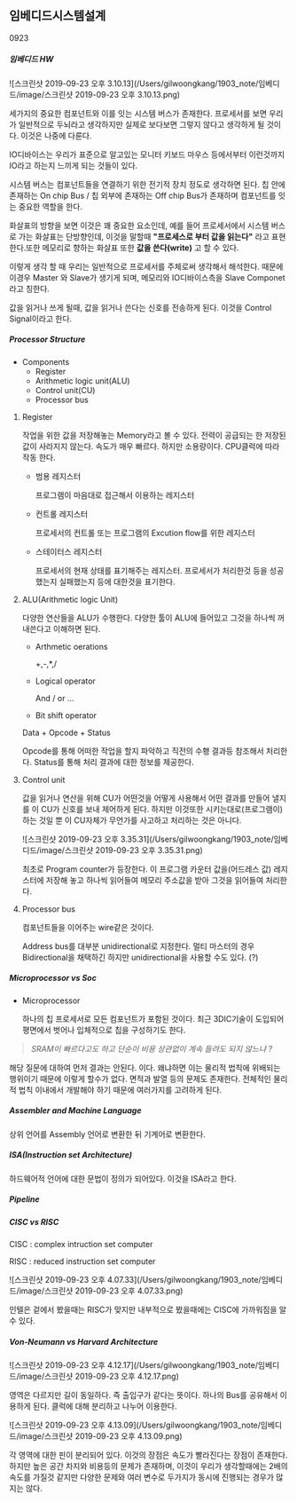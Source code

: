 ## 임베디드시스템설계

0923

##### 임베디드 HW

![스크린샷 2019-09-23 오후 3.10.13](/Users/gilwoongkang/1903_note/임베디드/image/스크린샷 2019-09-23 오후 3.10.13.png)

세가지의 중요한 컴포넌트와 이를 잇는 시스템 버스가 존재한다. 프로세서를 보면 우리가 일반적으로 두뇌라고 생각하지만 실제로 보다보면 그렇지 않다고 생각하게 될 것이다. 이것은 나중에 다룬다. 

IO디바이스는 우리가 표준으로 알고있는 모니터 키보드 마우스 등에서부터 이런것까지 IO라고 하는지 느끼게 되는 것들이 있다.

시스템 버스는 컴포넌트들을 연결하기 위한 전기적 장치 정도로 생각하면 된다. 칩 안에 존재하는 On chip Bus / 칩 외부에 존재하는 Off chip Bus가 존재하며 컴포넌트를 잇는 중요한 역할을 한다. 

화살표의 방향을 보면 이것은 꽤 중요한 요소인데, 예를 들어 프로세서에서 시스템 버스로 가는 화살표는 단방향인데, 이것을 말할때 **"프로세스로 부터 값을 읽는다"** 라고 표현한다.또한 메모리로 향하는 화살표 또한 **값을 쓴다(write)** 고 할 수 있다.

이렇게 생각 할 때 우리는 일반적으로 프로세서를 주체로써 생각해서 해석한다. 때문에 이경우 Master 와 Slave가 생기게 되며, 메모리와 IO디바이스측을 Slave Componet라고 칭한다. 

값을 읽거나 쓰게 될때, 값을 읽거나 쓴다는 신호를 전송하게 된다. 이것을 Control Signal이라고 한다. 

##### Processor Structure

- Components
  - Register
  - Arithmetic logic unit(ALU)
  - Control unit(CU)
  - Processor bus

1. Register

   작업을 위한 값을 저장해놓는 Memory라고 볼 수 있다. 전력이 공급되는 한 저장된 값이 사라지지 않는다. 속도가 매우 빠르다. 하지만 소용량이다. CPU클럭에 따라 작동 한다.

   - 범용 레지스터

     프로그램이 마음대로 접근해서 이용하는 레지스터

   - 컨트롤 레지스터

     프로세서의 컨트롤 또는 프로그램의 Excution flow를 위한 레지스터

   - 스테이터스 레지스터

     프로세서의 현재 상태를 표기해주는 레지스터. 프로세서가 처리한것 등을 성공했는지 실패했는지 등에 대한것을 표기한다.

2. ALU(Arithmetic logic Unit)

   다양한 연산들을 ALU가 수행한다. 다양한 툴이 ALU에 들어있고 그것을 하나씩 꺼내쓴다고 이해하면 된다.

   - Arthmetic oerations

     +,-,*,/

   - Logical operator

     And / or ...

   - Bit shift operator

   Data + Opcode + Status

   Opcode를 통해 어떠한 작업을 할지 파악하고 직전의 수횅 결과등 참조해서 처리한다. Status를 통해 처리 결과에 대한 정보를 제공한다.

3. Control unit

   값을 읽거나 연산을 위해 CU가 어떤것을 어떻게 사용해서 어떤 결과를 만들어 낼지를 이 CU가 신호를 보내 제어하게 된다. 하지만 이것또한 시키는대로(프로그램이) 하는 것일 뿐 이 CU자체가 무언가를 사고하고 처리하는 것은 아니다.

   ![스크린샷 2019-09-23 오후 3.35.31](/Users/gilwoongkang/1903_note/임베디드/image/스크린샷 2019-09-23 오후 3.35.31.png)

   최초로 Program counter가 등장한다. 이 프로그램 카운터 값을(어드레스 값) 레지스터에 저장해 놓고 하나씩 읽어들여 메모리 주소값을 받아 그것을 읽어들여 처리한다.

4. Processor bus

   컴포넌트들을 이어주는 wire같은 것이다. 

   Address bus를 대부분 unidirectional로 지정한다. 멀티 마스터의 경우 Bidirectional을 채택하긴 하지만 unidirectional을 사용할 수도 있다. (?)

##### Microprocessor vs Soc

- Microprocessor

  하나의 칩 프로세서로 모든 컴포넌트가 포함된 것이다.  최근 3DIC기술이 도입되어 평면에서 벗어나 입체적으로 칩을 구성하기도 한다.

> *SRAM이 빠르다고도 하고 단순이 비용 상관없이 계속 들려도 되지 않느냐 ?*

해당 질문에 대하여 먼저 결과는 안된다. 이다. 왜냐하면 이는 물리적 법칙에 위배되는 행위이기 때문에 이렇게 할수가 없다. 면적과 발열 등의 문제도 존재한다. 전체적인 물리적 법칙 이내에서 개발해야 하기 때문에 여러가지를 고려하게 된다.

##### Assembler and Machine Language

상위 언어를 Assembly 언어로 변환한 뒤 기계어로 변환한다. 

##### ISA(Instruction set Architecture)

하드웨어적 언어에 대한 문법이 정의가 되어있다. 이것을 ISA라고 한다. 

##### Pipeline 

##### CISC vs RISC

CISC : complex intruction set computer

RISC : reduced instruction set computer

![스크린샷 2019-09-23 오후 4.07.33](/Users/gilwoongkang/1903_note/임베디드/image/스크린샷 2019-09-23 오후 4.07.33.png)

인텔은 겉에서 봤을때는 RISC가 맞지만 내부적으로 봤을때에는 CISC에 가까워짐을 알 수 있다. 

##### Von-Neumann vs Harvard Architecture

![스크린샷 2019-09-23 오후 4.12.17](/Users/gilwoongkang/1903_note/임베디드/image/스크린샷 2019-09-23 오후 4.12.17.png)

영역은 다르지만 길이 동일하다. 즉 출입구가 같다는 뜻이다. 하나의 Bus를 공유해서 이용하게 된다. 클럭에 대해 분리하고 나누어 이용한다.

![스크린샷 2019-09-23 오후 4.13.09](/Users/gilwoongkang/1903_note/임베디드/image/스크린샷 2019-09-23 오후 4.13.09.png)

각 영역에 대한 핀이 분리되어 있다. 이것의 장점은 속도가 빨라진다는 장점이 존재한다. 하지만 높은 공간 차지와 비용등의 문제가 존재하며, 이것이 우리가 생각할때에는 2배의 속도를 가질것 같지만 다양한 문제와 여러 변수로 두가지가 동시에 진행되는 경우가 많지는 않다.